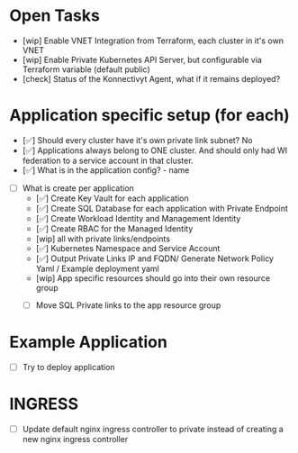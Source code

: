# Open Tasks
- [wip] Enable VNET Integration from Terraform, each cluster in it's own VNET
- [wip] Enable Private Kubernetes API Server, but configurable via Terraform variable (default public)
- [check] Status of the Konnectivyt Agent, what if it remains deployed?

# Application specific setup (for each)
- [✅] Should every cluster have it's own private link subnet? No
- [✅] Applications always belong to ONE cluster. And should only had WI federation to a service account in that cluster.
- [✅] What is in the application config? 
      - name
- [ ] What is create per application
    - [✅] Create Key Vault for each application
    - [✅] Create SQL Database for each application with Private Endpoint
    - [✅] Create Workload Identity and Management Identity
    - [✅] Create RBAC for the Managed Identity
    - [wip] all with private links/endpoints
    - [✅] Kubernetes Namespace and Service Account
    - [✅] Output Private Links IP and FQDN/ Generate Network Policy Yaml / Example deployment yaml
    - [wip] App specific resources should go into their own resource group
    - [ ] Move SQL Private links to the app resource group


# Example Application
- [ ] Try to deploy application

# INGRESS
- [ ] Update default nginx ingress controller to private instead of creating a new nginx ingress controller